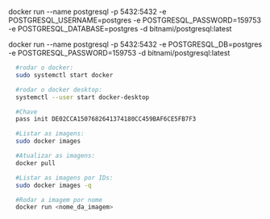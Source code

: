 docker run --name postgresql -p 5432:5432 -e POSTGRESQL_USERNAME=postgres -e POSTGRESQL_PASSWORD=159753 -e POSTGRESQL_DATABASE=postgres -d bitnami/postgresql:latest

docker run --name postgresql -p 5432:5432 -e POSTGRESQL_DB=postgres -e POSTGRESQL_PASSWORD=159753 -d bitnami/postgresql:latest

```bash
  #rodar o docker:
  sudo systemctl start docker

  #rodar o docker desktop:
  systemctl --user start docker-desktop

  #Chave
  pass init DE02CCA1507682641374180CC459BAF6CE5FB7F3

  #Listar as imagens:
  sudo docker images

  #Atualizar as imagens:
  docker pull

  #Listar as imagens por IDs:
  sudo docker images -q

  #Rodar a imagem por nome
  docker run <nome_da_imagem>
```
